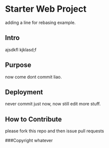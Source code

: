 # Starter Web Project

adding a line for rebasing example.

## Intro
ajsdkfl kjklasd;f

## Purpose
now come dont commit liao.

## Deployment
never commit just now, now still edit more stuff.
## How to Contribute
please fork this repo and then issue pull requests

###Copyright
whatever
